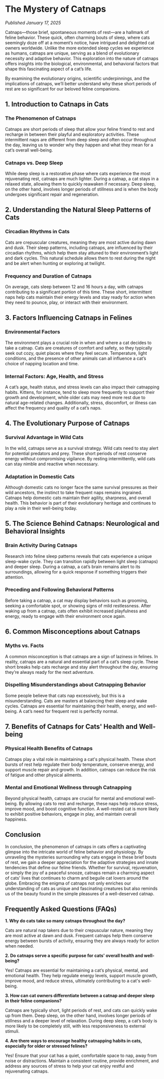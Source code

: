 # The Mystery of Catnaps
*Published January 17, 2025*

Catnaps—those brief, spontaneous moments of rest—are a hallmark of feline behavior. These quick, often charming bouts of sleep, where cats seemingly doze off at a moment’s notice, have intrigued and delighted cat owners worldwide. Unlike the more extended sleep cycles we experience as humans, catnaps are unique, serving as a blend of evolutionary necessity and adaptive behavior. This exploration into the nature of catnaps offers insights into the biological, environmental, and behavioral factors that shape this fascinating aspect of a cat’s life.

By examining the evolutionary origins, scientific underpinnings, and the implications of catnaps, we’ll better understand why these short periods of rest are so significant for our beloved feline companions.

## 1. Introduction to Catnaps in Cats

### The Phenomenon of Catnaps

Catnaps are short periods of sleep that allow your feline friend to rest and recharge in between their playful and exploratory activities. These intermittent naps are different from deep sleep and often occur throughout the day, leaving us to wonder why they happen and what they mean for a cat’s overall well-being.

### Catnaps vs. Deep Sleep

While deep sleep is a restorative phase where cats experience the most rejuvenating rest, catnaps are much lighter. During a catnap, a cat stays in a relaxed state, allowing them to quickly reawaken if necessary. Deep sleep, on the other hand, involves longer periods of stillness and is when the body undergoes significant repair and regeneration.

## 2. Understanding the Natural Sleep Patterns of Cats

### Circadian Rhythms in Cats

Cats are crepuscular creatures, meaning they are most active during dawn and dusk. Their sleep patterns, including catnaps, are influenced by their circadian rhythms, which help them stay attuned to their environment’s light and dark cycles. This natural schedule allows them to rest during the night and be alert when hunting or exploring at twilight.

### Frequency and Duration of Catnaps

On average, cats sleep between 12 and 16 hours a day, with catnaps contributing to a significant portion of this time. These short, intermittent naps help cats maintain their energy levels and stay ready for action when they need to pounce, play, or interact with their environment.

## 3. Factors Influencing Catnaps in Felines

### Environmental Factors

The environment plays a crucial role in when and where a cat decides to take a catnap. Cats are creatures of comfort and safety, so they typically seek out cozy, quiet places where they feel secure. Temperature, light conditions, and the presence of other animals can all influence a cat’s choice of napping location and time.

### Internal Factors: Age, Health, and Stress

A cat’s age, health status, and stress levels can also impact their catnapping habits. Kittens, for instance, tend to sleep more frequently to support their growth and development, while older cats may need more rest due to natural age-related changes. Additionally, stress, discomfort, or illness can affect the frequency and quality of a cat’s naps.

## 4. The Evolutionary Purpose of Catnaps

### Survival Advantage in Wild Cats

In the wild, catnaps serve as a survival strategy. Wild cats need to stay alert for potential predators and prey. These short periods of rest conserve energy without compromising vigilance. By resting intermittently, wild cats can stay nimble and reactive when necessary.

### Adaptation in Domestic Cats

Although domestic cats no longer face the same survival pressures as their wild ancestors, the instinct to take frequent naps remains ingrained. Catnaps help domestic cats maintain their agility, sharpness, and overall health. This behavior is part of their evolutionary heritage and continues to play a role in their well-being today.

## 5. The Science Behind Catnaps: Neurological and Behavioral Insights

### Brain Activity During Catnaps

Research into feline sleep patterns reveals that cats experience a unique sleep-wake cycle. They can transition rapidly between light sleep (catnaps) and deeper sleep. During a catnap, a cat’s brain remains alert to its surroundings, allowing for a quick response if something triggers their attention.

### Preceding and Following Behavioral Patterns

Before taking a catnap, a cat may display behaviors such as grooming, seeking a comfortable spot, or showing signs of mild restlessness. After waking up from a catnap, cats often exhibit increased playfulness and energy, ready to engage with their environment once again.

## 6. Common Misconceptions about Catnaps

### Myths vs. Facts

A common misconception is that catnaps are a sign of laziness in felines. In reality, catnaps are a natural and essential part of a cat’s sleep cycle. These short breaks help cats recharge and stay alert throughout the day, ensuring they’re always ready for the next adventure.

### Dispelling Misunderstandings about Catnapping Behavior

Some people believe that cats nap excessively, but this is a misunderstanding. Cats are masters at balancing their sleep and wake cycles. Catnaps are essential for maintaining their health, energy, and well-being. A cat’s need for frequent rest is perfectly normal.

## 7. Benefits of Catnaps for Cats' Health and Well-being

### Physical Health Benefits of Catnaps

Catnaps play a vital role in maintaining a cat's physical health. These short bursts of rest help regulate their body temperature, conserve energy, and support muscle repair and growth. In addition, catnaps can reduce the risk of fatigue and other physical ailments.

### Mental and Emotional Wellness through Catnapping

Beyond physical health, catnaps are crucial for mental and emotional well-being. By allowing cats to rest and recharge, these naps help reduce stress, improve mood, and boost cognitive function. A well-rested cat is more likely to exhibit positive behaviors, engage in play, and maintain overall happiness.

## Conclusion

In conclusion, the phenomenon of catnaps in cats offers a captivating glimpse into the intricate world of feline behavior and physiology. By unraveling the mysteries surrounding why cats engage in these brief bouts of rest, we gain a deeper appreciation for the adaptive strategies and innate tendencies that define our feline friends. Whether for survival, rejuvenation, or simply the joy of a peaceful snooze, catnaps remain a charming aspect of cats' lives that continues to charm and beguile cat lovers around the globe. Embracing the enigma of catnaps not only enriches our understanding of cats as unique and fascinating creatures but also reminds us of the beauty found in the simple pleasures of a well-deserved catnap.

## Frequently Asked Questions (FAQs)

**1. Why do cats take so many catnaps throughout the day?**

Cats are natural nap takers due to their crepuscular nature, meaning they are most active at dawn and dusk. Frequent catnaps help them conserve energy between bursts of activity, ensuring they are always ready for action when needed.

**2. Do catnaps serve a specific purpose for cats' overall health and well-being?**

Yes! Catnaps are essential for maintaining a cat’s physical, mental, and emotional health. They help regulate energy levels, support muscle growth, improve mood, and reduce stress, ultimately contributing to a cat's well-being.

**3. How can cat owners differentiate between a catnap and deeper sleep in their feline companions?**

Catnaps are typically short, light periods of rest, and cats can quickly wake up from them. Deep sleep, on the other hand, involves longer periods of stillness and a deeper level of relaxation. During deep sleep, a cat’s body is more likely to be completely still, with less responsiveness to external stimuli.

**4. Are there ways to encourage healthy catnapping habits in cats, especially for older or stressed felines?**

Yes! Ensure that your cat has a quiet, comfortable space to nap, away from noise or distractions. Maintain a consistent routine, provide enrichment, and address any sources of stress to help your cat enjoy restful and rejuvenating catnaps.
